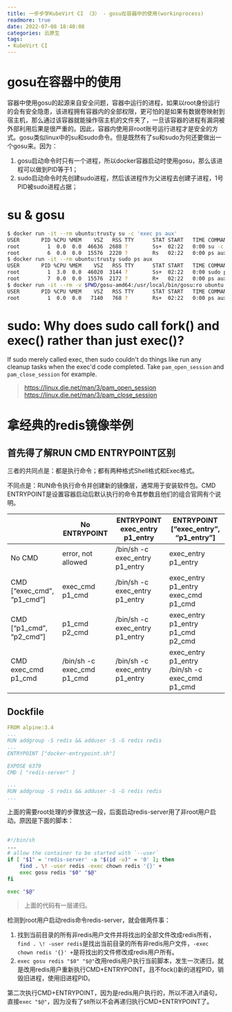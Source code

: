 ```yaml
---
title: 一步步学KubeVirt CI （3） - gosu在容器中的使用(workinprocess)
readmore: true
date: 2022-07-08 18:40:08
categories: 云原生
tags:
- KubeVirt CI
---
```


# gosu在容器中的使用
容器中使用gosu的起源来自安全问题，容器中运行的进程，如果以root身份运行的会有安全隐患，该进程拥有容器内的全部权限，更可怕的是如果有数据卷映射到宿主机，那么通过该容器就能操作宿主机的文件夹了，一旦该容器的进程有漏洞被外部利用后果是很严重的。因此，容器内使用非root账号运行进程才是安全的方式。gosu类似linux中的su和sudo命令。但是既然有了su和sudo为何还要做出一个gosu来。因为：

1. gosu启动命令时只有一个进程，所以docker容器启动时使用gosu，那么该进程可以做到PID等于1；
2. sudo启动命令时先创建sudo进程，然后该进程作为父进程去创建子进程，1号PID被sudo进程占据；

# su & gosu
```bash
$ docker run -it --rm ubuntu:trusty su -c 'exec ps aux'
USER       PID %CPU %MEM    VSZ   RSS TTY      STAT START   TIME COMMAND
root         1  0.0  0.0  46636  2688 ?        Ss+  02:22   0:00 su -c exec ps a
root         6  0.0  0.0  15576  2220 ?        Rs   02:22   0:00 ps aux
$ docker run -it --rm ubuntu:trusty sudo ps aux
USER       PID %CPU %MEM    VSZ   RSS TTY      STAT START   TIME COMMAND
root         1  3.0  0.0  46020  3144 ?        Ss+  02:22   0:00 sudo ps aux
root         7  0.0  0.0  15576  2172 ?        R+   02:22   0:00 ps aux
$ docker run -it --rm -v $PWD/gosu-amd64:/usr/local/bin/gosu:ro ubuntu:trusty gosu root ps aux
USER       PID %CPU %MEM    VSZ   RSS TTY      STAT START   TIME COMMAND
root         1  0.0  0.0   7140   768 ?        Rs+  02:22   0:00 ps aux
```

# sudo: Why does sudo call fork() and exec() rather than just exec()?

If sudo merely called exec, then sudo couldn't do things like run any cleanup tasks when the exec'd code completed. Take `pam_open_session` and `pam_close_session` for example.

> https://linux.die.net/man/3/pam_open_session
> https://linux.die.net/man/3/pam_close_session

# 拿经典的redis镜像举例

## 首先得了解RUN CMD ENTRYPOINT区别
三者的共同点是：都是执行命令；都有两种格式Shell格式和Exec格式。

不同点是：RUN命令执行命令并创建新的镜像层，通常用于安装软件包。CMD ENTRYPOINT是设置容器启动后默认执行的命令其参数且他们的组合官网有个说明。

| | No ENTRYPOINT|ENTRYPOINT exec_entry p1_entry|ENTRYPOINT [“exec_entry”, “p1_entry”]|
| --- | --- | --- | --- |
|No CMD|	error, not allowed	|/bin/sh -c exec_entry p1_entry	|exec_entry p1_entry|
|CMD [“exec_cmd”, “p1_cmd”]|	exec_cmd p1_cmd	|/bin/sh -c exec_entry p1_entry	|exec_entry p1_entry exec_cmd p1_cmd|
|CMD [“p1_cmd”, “p2_cmd”]|	p1_cmd p2_cmd	|/bin/sh -c exec_entry p1_entry	|exec_entry p1_entry p1_cmd p2_cmd|
|CMD exec_cmd p1_cmd	|/bin/sh -c exec_cmd p1_cmd	|/bin/sh -c exec_entry p1_entry	|exec_entry p1_entry /bin/sh -c exec_cmd p1_cmd|

## Dockfile
```yaml
FROM alpine:3.4
...
RUN addgroup -S redis && adduser -S -G redis redis
...
ENTRYPOINT ["docker-entrypoint.sh"]

EXPOSE 6379
CMD [ "redis-server" ]
```

```yaml
...
RUN addgroup -S redis && adduser -S -G redis redis
...
```
上面的需要root处理的步骤放这一段，后面启动redis-server用了非root用户启动。原因是下面的脚本：

##
```bash
#!/bin/sh
...
# allow the container to be started with `--user`
if [ "$1" = 'redis-server' -a "$(id -u)" = '0' ]; then
	find . \! -user redis -exec chown redis '{}' +
	exec gosu redis "$0" "$@"
fi

exec "$@"
```

> 上面的代码有一层递归。

检测到root用户启动redis命令redis-server，就会做两件事：
1. 找到当前目录的所有非redis用户文件并将找出的全部文件改成redis所有，`find . \! -user redis`是找出当前目录的所有非redis用户文件，`-exec chown redis '{}' +`是将找出的文件修改成redis用户所有。
2. `exec gosu redis "$0" "$@"`改用redis用户执行当前脚本，发生一次递归，就是改用redis用户重新执行CMD+ENTRYPOINT，且不fock()新的进程PID，销毁旧进程，使用旧进程PID。

第二次执行CMD+ENTRYPOINT，因为是redis用户执行的，所以不进入if语句，直接`exec "$@"`，因为没有了`$0`所以不会再递归执行CMD+ENTRYPOINT了。
